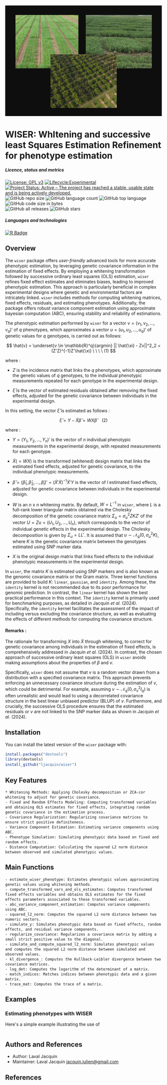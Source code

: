 [<img src="img/wiser.png"/>]()

# WISER: WhItening and successive least Squares Estimation Refinement for phenotype estimation

##### Licence, status and metrics
[![License: GPL v3](https://img.shields.io/badge/License-GPLv3-blue.svg)](https://www.gnu.org/licenses/gpl-3.0)
[![Lifecycle:Experimental](https://img.shields.io/badge/Lifecycle-Experimental-339999)]()
[![Project Status: Active – The project has reached a stable, usable state and is being actively developed.](https://www.repostatus.org/badges/latest/active.svg)](https://www.repostatus.org/#active)
![GitHub repo size](https://img.shields.io/github/repo-size/ljacquin/wiser)
![GitHub language count](https://img.shields.io/github/languages/count/ljacquin/wiser)
![GitHub top language](https://img.shields.io/github/languages/top/ljacquin/wiser)
![GitHub code size in bytes](https://img.shields.io/github/languages/code-size/ljacquin/wiser)  
![GitHub all releases](https://img.shields.io/github/downloads/ljacquin/wiser/total)
![GitHub stars](https://img.shields.io/github/stars/ljacquin/wiser)  

##### Languages and technologies
[![R Badge](https://img.shields.io/badge/R-276DC3?style=for-the-badge&logo=r&logoColor=white)](https://www.r-project.org/)

## Overview

The ```wiser``` package offers *user-friendly* advanced tools for more accurate phenotypic estimation, by leveraging genetic covariance information in the estimation of fixed effects. By employing a whitening transformation followed by successive ordinary least squares (OLS) estimation, ```wiser``` refines fixed effect estimates and eliminates biases, leading to improved phenotypic estimation. This approach is particularly beneficial in complex experimental designs where genetic and environmental factors are intricately linked. ```wiser``` includes methods for computing whitening matrices, fixed effects, residuals, and estimating phenotypes. Additionally, the package offers robust variance component estimation using approximate bayesian computation (ABC), ensuring stability and reliability of estimations. 

The phenotypic estimation performed by `wiser` for a vector $v = (v_1, v_2, \ldots, v_q)'$ of $q$ phenotypes, which approximates a vector $u = (u_1, u_2, \ldots, u_q)'$ of genetic values for $q$ genotypes, is carried out as follows:

$$
\hat{v} = \underset{v \in \mathbb{R}^q}{argmin} || \hat{\xi} - Zv||^2_2 = (Z'Z)^{-1}Z'\hat{\xi} \ \ \ \ (1)
$$ 

where :

* $Z$ is the incidence matrix that links the $q$ phenotypes, which approximate the genetic values of $q$ genotypes, to the individual phenotypic measurements repeated for each genotype in the experimental design.

* $\hat{\xi}$ is the vector of estimated residuals obtained after removing the fixed effects, adjusted for the genetic covariance between individuals in the experimental design.

In this setting, the vector $\hat{\xi}$ is estimated as follows :

$$
\hat{\xi} = Y - \tilde{X}\hat{\beta} = WX\hat{\beta} \ \ \ \ (2)
$$ 

where :

* $Y = (Y_1,Y_2, \dots, Y_n)'$ is the vector of $n$ individual phenotypic measurements in the experimental design, with repeated measurements for each genotype.

* $\tilde{X} (= WX)$ is the transformed (whitened) design matrix that links the estimated fixed effects, adjusted for genetic covariance, to the individual phenotypic measurements.

* $\hat{\beta} = (\hat{\beta}_1, \hat{\beta}_2, \ldots ,\hat{\beta}_l)' = (\tilde{X}'\tilde{X})^{-1}\tilde{X}'Y$ is the vector of $l$ estimated fixed effects, adjusted for genetic covariance between individuals in the experimental design.

* $W$ is an $n$ x $n$ whitening matrix. By default, $W = L^{-1}$ in ```wiser```, where $L$ is a full-rank lower triangular matrix obtained via the Cholesky decomposition of the genetic covariance matrix $\Sigma_u = \sigma^2_uZKZ'$ of the vector $U = Zu = (U_1,U_2, \ldots, U_n)$, which corresponds to the vector of individual genetic effects in the experimental design. The Cholesky decomposition is given by $\Sigma_u = LL'$. It is assumed that $u \sim \mathcal{N}_q(0,\sigma^2_uK)$, where $K$ is the genetic covariance matrix between the genotypes estimated using SNP marker data.

* $X$ is the original design matrix that links fixed effects to the individual phenotypic measurements in the experimental design.

In ```wiser```, the matrix $K$ is estimated using SNP markers and is also known as the genomic covariance matrix or the Gram matrix. Three kernel functions are provided to build $K$: ```linear```, ```gaussian```, and ```identity```. Among these, the `identity` kernel is not recommended due to its poor performance for genomic prediction. In contrast, the `linear` kernel has shown the best practical performance in this context. The `identity` kernel is primarily used for benchmarking purposes, as detailed in Jacquin $\textit{et al.}$ (2024). Specifically, the `identity` kernel facilitates the assessment of the impact of including versus excluding the covariance structure, as well as evaluating the effects of different methods for computing the covariance structure.

#### Remarks :

The rationale for transforming $X$ into $\tilde{X}$ through whitening, to correct for genetic covariance among individuals in the estimation of fixed effects, is comprehensively addressed in Jacquin $\textit{et al.}$ (2024). In contrast, the chosen approach of successive ordinary least squares (OLS) in ```wiser``` avoids making assumptions about the properties of $\beta$ and $v$.

Specifically, ```wiser``` does not assume that $v$ is a random vector drawn from a distribution with a specified covariance matrix. This approach prevents enforcing an unnecessary covariance structure during the estimation of $v$, which could be detrimental. For example, assuming $v \sim \mathcal{N}_q(0,\sigma^2_vI_q)$ is often unrealistic and would lead to using a decorrelated covariance structure in the best linear unbiased predictor (BLUP) of $v$. Furthermore, and crucially, the successive OLS procedure ensures that the estimated residuals or $v$ are not linked to the SNP marker data as shown in Jacquin $\textit{et al.}$ (2024).

## Installation

You can install the latest version of the ```wiser``` package with:

```R
install.packages("devtools")
library(devtools)
install_github("ljacquin/wiser")
```

## Key Features

    * Whitening Methods: Applying Cholesky decomposition or ZCA-cor whitening to adjust for genetic covariance.
    - Fixed and Random Effects Modeling: Computing transformed variables and obtaining OLS estimates for fixed effects, integrating random genetic covariance in the estimation process.
    - Covariance Regularization: Regularizing covariance matrices to ensure strict positive definiteness.
    - Variance Component Estimation: Estimating variance components using ABC.
    - Phenotype Simulation: Simulating phenotypic data based on fixed and random effects.
    - Distance Computation: Calculating the squared L2 norm distance between observed and simulated phenotypic values.


## Main Functions

    - estimate_wiser_phenotype: Estimates phenotypic values approximating genetic values using whitening methods.
    - compute_transformed_vars_and_ols_estimates: Computes transformed fixed effects variables and obtains OLS estimates for the fixed effects parameters associated to these transformed variables.
    - abc_variance_component_estimation: Computes variance components using ABC.
    - squared_l2_norm: Computes the squared L2 norm distance between two numeric vectors.
    - simulate_y: Simulates phenotypic data based on fixed effects, random effects, and residual variance components.
    - regularize_covariance: Regularizes a covariance matrix by adding a small strict positive value to the diagonal.
    - simulate_and_compute_squared_l2_norm: Simulates phenotypic values and computes the squared L2 norm distance between simulated and observed values.
    - kl_divergence_: Computes the Kullback-Leibler divergence between two covariance matrices.
    - log_det: Computes the logarithm of the determinant of a matrix.
    - match_indices: Matches indices between phenotypic data and a given matrix.
    - trace_mat: Computes the trace of a matrix.

## Examples

### Estimating phenotypes with WISER

Here's a simple example illustrating the use of  

```R
```

## Authors and References

* Author: Laval Jacquin
* Maintainer: Laval Jacquin jacquin.julien@gmail.com

## References


